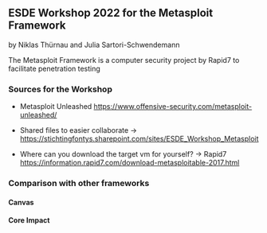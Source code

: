 ## ESDE Workshop 2022 for the Metasploit Framework
by Niklas Thürnau and Julia Sartori-Schwendemann

The Metasploit Framework is a computer security project by Rapid7 to facilitate penetration testing


### Sources for the Workshop

* Metasploit Unleashed https://www.offensive-security.com/metasploit-unleashed/

* Shared files to easier collaborate
-> https://stichtingfontys.sharepoint.com/sites/ESDE_Workshop_Metasploit

* Where can you download the target vm for yourself?
-> Rapid7 https://information.rapid7.com/download-metasploitable-2017.html

### Comparison with other frameworks

#### Canvas

#### Core Impact

